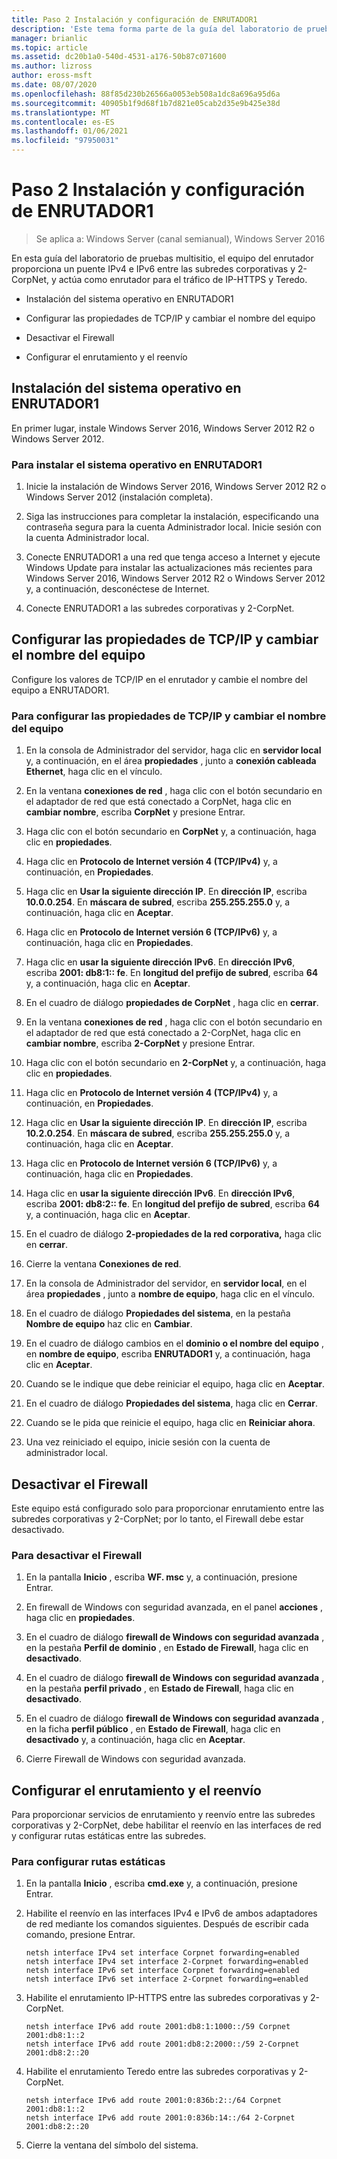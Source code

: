 ```yaml
---
title: Paso 2 Instalación y configuración de ENRUTADOR1
description: 'Este tema forma parte de la guía del laboratorio de pruebas: demostración de una implementación multisitio de DirectAccess para Windows Server 2016'
manager: brianlic
ms.topic: article
ms.assetid: dc20b1a0-540d-4531-a176-50b87c071600
ms.author: lizross
author: eross-msft
ms.date: 08/07/2020
ms.openlocfilehash: 88f85d230b26566a0053eb508a1dc8a696a95d6a
ms.sourcegitcommit: 40905b1f9d68f1b7d821e05cab2d35e9b425e38d
ms.translationtype: MT
ms.contentlocale: es-ES
ms.lasthandoff: 01/06/2021
ms.locfileid: "97950031"
---
```

# <a name="step-2-install-and-configure-router1"></a>Paso 2 Instalación y configuración de ENRUTADOR1

>Se aplica a: Windows Server (canal semianual), Windows Server 2016

En esta guía del laboratorio de pruebas multisitio, el equipo del enrutador proporciona un puente IPv4 e IPv6 entre las subredes corporativas y 2-CorpNet, y actúa como enrutador para el tráfico de IP-HTTPS y Teredo.

- Instalación del sistema operativo en ENRUTADOR1

- Configurar las propiedades de TCP/IP y cambiar el nombre del equipo

- Desactivar el Firewall

- Configurar el enrutamiento y el reenvío

## <a name="install-the-operating-system-on-router1"></a>Instalación del sistema operativo en ENRUTADOR1
En primer lugar, instale Windows Server 2016, Windows Server 2012 R2 o Windows Server 2012.

### <a name="to-install-the-operating-system-on-router1"></a>Para instalar el sistema operativo en ENRUTADOR1

1.  Inicie la instalación de Windows Server 2016, Windows Server 2012 R2 o Windows Server 2012 (instalación completa).

2.  Siga las instrucciones para completar la instalación, especificando una contraseña segura para la cuenta Administrador local. Inicie sesión con la cuenta Administrador local.

3.  Conecte ENRUTADOR1 a una red que tenga acceso a Internet y ejecute Windows Update para instalar las actualizaciones más recientes para Windows Server 2016, Windows Server 2012 R2 o Windows Server 2012 y, a continuación, desconéctese de Internet.

4.  Conecte ENRUTADOR1 a las subredes corporativas y 2-CorpNet.

## <a name="configure-tcpip-properties-and-rename-the-computer"></a>Configurar las propiedades de TCP/IP y cambiar el nombre del equipo
Configure los valores de TCP/IP en el enrutador y cambie el nombre del equipo a ENRUTADOR1.

### <a name="to-configure-tcpip-properties-and-rename-the-computer"></a>Para configurar las propiedades de TCP/IP y cambiar el nombre del equipo

1.  En la consola de Administrador del servidor, haga clic en **servidor local** y, a continuación, en el área **propiedades** , junto a **conexión cableada Ethernet**, haga clic en el vínculo.

2.  En la ventana **conexiones de red** , haga clic con el botón secundario en el adaptador de red que está conectado a CorpNet, haga clic en **cambiar nombre**, escriba **CorpNet** y presione Entrar.

3.  Haga clic con el botón secundario en **CorpNet** y, a continuación, haga clic en **propiedades**.

4.  Haga clic en **Protocolo de Internet versión 4 (TCP/IPv4)** y, a continuación, en **Propiedades**.

5.  Haga clic en **Usar la siguiente dirección IP**. En **dirección IP**, escriba **10.0.0.254**. En **máscara de subred**, escriba **255.255.255.0** y, a continuación, haga clic en **Aceptar**.

6.  Haga clic en **Protocolo de Internet versión 6 (TCP/IPv6)** y, a continuación, haga clic en **Propiedades**.

7.  Haga clic en **usar la siguiente dirección IPv6**. En **dirección IPv6**, escriba **2001: db8:1:: fe**. En **longitud del prefijo de subred**, escriba **64** y, a continuación, haga clic en **Aceptar**.

8.  En el cuadro de diálogo **propiedades de CorpNet** , haga clic en **cerrar**.

9. En la ventana **conexiones de red** , haga clic con el botón secundario en el adaptador de red que está conectado a 2-CorpNet, haga clic en **cambiar nombre**, escriba **2-CorpNet** y presione Entrar.

10. Haga clic con el botón secundario en **2-CorpNet** y, a continuación, haga clic en **propiedades**.

11. Haga clic en **Protocolo de Internet versión 4 (TCP/IPv4)** y, a continuación, en **Propiedades**.

12. Haga clic en **Usar la siguiente dirección IP**. En **dirección IP**, escriba **10.2.0.254**. En **máscara de subred**, escriba **255.255.255.0** y, a continuación, haga clic en **Aceptar**.

13. Haga clic en **Protocolo de Internet versión 6 (TCP/IPv6)** y, a continuación, haga clic en **Propiedades**.

14. Haga clic en **usar la siguiente dirección IPv6**. En **dirección IPv6**, escriba **2001: db8:2:: fe**. En **longitud del prefijo de subred**, escriba **64** y, a continuación, haga clic en **Aceptar**.

15. En el cuadro de diálogo **2-propiedades de la red corporativa,** haga clic en **cerrar**.

16. Cierre la ventana **Conexiones de red**.

17. En la consola de Administrador del servidor, en **servidor local**, en el área **propiedades** , junto a **nombre de equipo**, haga clic en el vínculo.

18. En el cuadro de diálogo **Propiedades del sistema**, en la pestaña **Nombre de equipo** haz clic en **Cambiar**.

19. En el cuadro de diálogo cambios en el **dominio o el nombre del equipo** , en **nombre de equipo**, escriba **ENRUTADOR1** y, a continuación, haga clic en **Aceptar**.

20. Cuando se le indique que debe reiniciar el equipo, haga clic en **Aceptar**.

21. En el cuadro de diálogo **Propiedades del sistema**, haga clic en **Cerrar**.

22. Cuando se le pida que reinicie el equipo, haga clic en **Reiniciar ahora**.

23. Una vez reiniciado el equipo, inicie sesión con la cuenta de administrador local.

## <a name="turn-off-the-firewall"></a>Desactivar el Firewall
Este equipo está configurado solo para proporcionar enrutamiento entre las subredes corporativas y 2-CorpNet; por lo tanto, el Firewall debe estar desactivado.

### <a name="to-turn-off-the-firewall"></a>Para desactivar el Firewall

1.  En la pantalla **Inicio** , escriba **WF. msc** y, a continuación, presione Entrar.

2.  En firewall de Windows con seguridad avanzada, en el panel **acciones** , haga clic en **propiedades**.

3.  En el cuadro de diálogo **firewall de Windows con seguridad avanzada** , en la pestaña **Perfil de dominio** , en **Estado de Firewall**, haga clic en **desactivado**.

4.  En el cuadro de diálogo **firewall de Windows con seguridad avanzada** , en la pestaña **perfil privado** , en **Estado de Firewall**, haga clic en **desactivado**.

5.  En el cuadro de diálogo **firewall de Windows con seguridad avanzada** , en la ficha **perfil público** , en **Estado de Firewall**, haga clic en **desactivado** y, a continuación, haga clic en **Aceptar**.

6.  Cierre Firewall de Windows con seguridad avanzada.

## <a name="configure-routing-and-forwarding"></a>Configurar el enrutamiento y el reenvío
Para proporcionar servicios de enrutamiento y reenvío entre las subredes corporativas y 2-CorpNet, debe habilitar el reenvío en las interfaces de red y configurar rutas estáticas entre las subredes.

### <a name="to-configure-static-routes"></a>Para configurar rutas estáticas

1.  En la pantalla **Inicio** , escriba **cmd.exe** y, a continuación, presione Entrar.

2.  Habilite el reenvío en las interfaces IPv4 e IPv6 de ambos adaptadores de red mediante los comandos siguientes. Después de escribir cada comando, presione Entrar.

    ```
    netsh interface IPv4 set interface Corpnet forwarding=enabled
    netsh interface IPv4 set interface 2-Corpnet forwarding=enabled
    netsh interface IPv6 set interface Corpnet forwarding=enabled
    netsh interface IPv6 set interface 2-Corpnet forwarding=enabled
    ```

3.  Habilite el enrutamiento IP-HTTPS entre las subredes corporativas y 2-CorpNet.

    ```
    netsh interface IPv6 add route 2001:db8:1:1000::/59 Corpnet 2001:db8:1::2
    netsh interface IPv6 add route 2001:db8:2:2000::/59 2-Corpnet 2001:db8:2::20
    ```

4.  Habilite el enrutamiento Teredo entre las subredes corporativas y 2-CorpNet.

    ```
    netsh interface IPv6 add route 2001:0:836b:2::/64 Corpnet 2001:db8:1::2
    netsh interface IPv6 add route 2001:0:836b:14::/64 2-Corpnet 2001:db8:2::20
    ```

5.  Cierre la ventana del símbolo del sistema.
